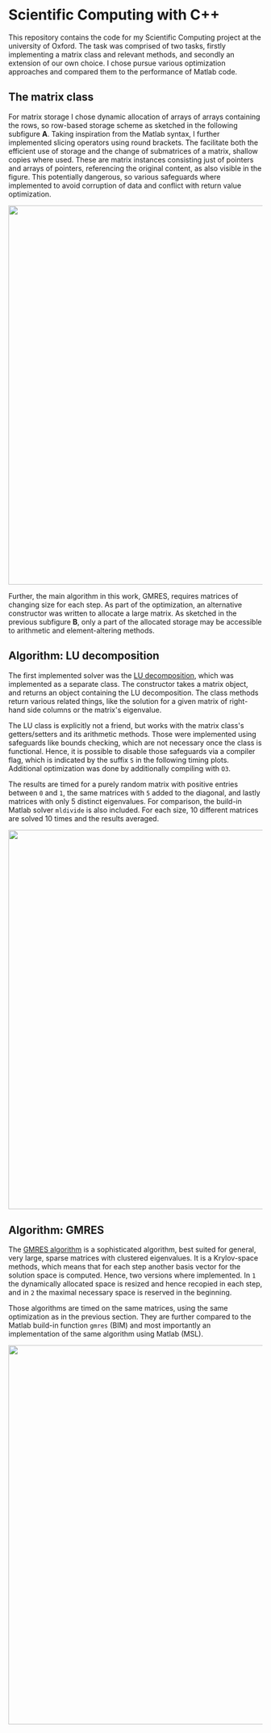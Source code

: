 # Scientific Computing with C++ #

This repository contains the code for my Scientific Computing project at the university of Oxford.
The task was comprised of two tasks, firstly implementing a matrix class and relevant
methods, and secondly an extension of our own choice. I chose pursue various optimization
approaches and compared them to the performance of Matlab code.

## The matrix class ##

For matrix storage I chose dynamic allocation of arrays of arrays containing the rows, so
row-based storage scheme as sketched in the following subfigure **A**. Taking inspiration from the Matlab syntax,
I further implemented slicing operators using round brackets. The facilitate both the efficient use of storage and
the change of submatrices of a matrix, shallow copies where used. These are matrix instances consisting just of pointers and arrays of pointers, referencing the original content, as also visible in the figure. This potentially dangerous, so various safeguards where implemented to avoid corruption of data and conflict with return value optimization.

<!-- ![Storage method](https://crown421.github.io/rep_hosting/C-Linear_Algebra/class.png) -->
<img src="https://crown421.github.io/rep_hosting/C-Linear_Algebra/class.png" width="750">

Further, the main algorithm in this work, GMRES, requires matrices of changing size for each step. As part of the optimization, an alternative constructor was written to allocate a large matrix.
As sketched in the previous subfigure **B**, only a part of the allocated storage may be accessible to arithmetic and element-altering methods.  

## Algorithm: LU decomposition

The first implemented solver was the [LU decomposition](https://en.wikipedia.org/wiki/LU_decomposition), which was implemented as a separate class. The constructor takes a matrix object, and returns an object containing the LU decomposition. The class methods return various related things, like the solution for a given matrix of right-hand side columns or the matrix's eigenvalue.

The LU class is explicitly not a friend, but works with the matrix class's getters/setters and its arithmetic methods. Those were implemented using safeguards like bounds checking, which are not necessary once the class is functional.
Hence, it is possible to disable those safeguards via a compiler flag, which is indicated by the suffix ``S`` in the following timing plots.
Additional optimization was done by additionally compiling with ``O3``.

The results are timed for a purely random matrix with positive entries between ``0`` and ``1``, the same matrices with ``5`` added to the diagonal, and lastly matrices with only 5 distinct eigenvalues. For comparison, the build-in Matlab solver ``mldivide`` is also included. For each size, 10 different matrices are solved 10 times and the results averaged.

<!-- ![LU performance](https://crown421.github.io/rep_hosting/C-Linear_Algebra/LUsolve.png) -->
<img src="https://crown421.github.io/rep_hosting/C-Linear_Algebra/LUsolve.png" width="750">

## Algorithm: GMRES
The [GMRES algorithm](https://en.wikipedia.org/wiki/Generalized_minimal_residual_method) is a sophisticated algorithm, best suited for general, very large, sparse matrices with clustered eigenvalues. It is a Krylov-space methods, which means that for each step another basis vector for the solution space is computed.
Hence, two versions where implemented. In ``1`` the dynamically allocated space is resized and hence recopied in each step, and in ``2`` the maximal necessary space is reserved in the beginning.

Those algorithms are timed on the same matrices, using the same optimization as in the previous section. They are further compared to the Matlab build-in function ``gmres`` (BIM) and most importantly an implementation of the same algorithm using Matlab (MSL).
<!-- ![GMRES performance](https://crown421.github.io/rep_hosting/C-Linear_Algebra/gmres.png) -->
<img src="https://crown421.github.io/rep_hosting/C-Linear_Algebra/gmres.png" width="750">
